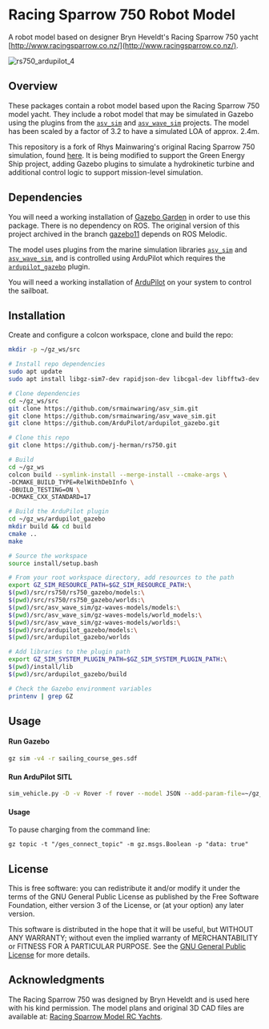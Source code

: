 # Racing Sparrow 750 Robot Model

A robot model based on designer Bryn Heveldt's Racing Sparrow 750 yacht
[http://www.racingsparrow.co.nz/](http://www.racingsparrow.co.nz/).

![rs750_ardupilot_4](https://user-images.githubusercontent.com/24916364/226215397-ec2c1114-83fd-438d-a900-f2bb5d42765a.jpg)

## Overview

These packages contain a robot model based upon the Racing Sparrow 750
model yacht. They include a robot model that may be simulated in Gazebo
using the plugins from the [`asv_sim`](https://github.com/srmainwaring/asv_sim)
and [`asv_wave_sim`](https://github.com/srmainwaring/asv_wave_sim) projects.
The model has been scaled by a factor of 3.2 to have a
simulated LOA of approx. 2.4m.

This repository is a fork of Rhys Mainwaring's original Racing Sparrow 750 simulation, found [here](https://github.com/srmainwaring/rs750).  It is being modified to support the Green Energy Ship project, adding Gazebo plugins to simulate a hydrokinetic turbine and additional control logic to support mission-level simulation.

## Dependencies

You will need a working installation of
[Gazebo Garden](https://gazebosim.org/docs/garden/install) in order to use
this package. There is no dependency on ROS. The original version of this
project archived in the branch
[gazebo11](https://github.com/srmainwaring/rs750/tree/gazebo11) depends on
ROS Melodic. 

The model uses plugins from the marine simulation libraries
[`asv_sim`](https://github.com/srmainwaring/asv_sim) and
[`asv_wave_sim`](https://github.com/srmainwaring/asv_wave_sim),
and is controlled using ArduPilot which requires the
[`ardupilot_gazebo`](https://github.com/ArduPilot/ardupilot_gazebo) plugin.

You will need a working installation of [ArduPilot](https://ardupilot.org/dev/docs/building-setup-linux.html) on your system to control the sailboat.

## Installation

Create and configure a colcon workspace, clone and build the repo:

```bash
mkdir -p ~/gz_ws/src

# Install repo dependencies
sudo apt update
sudo apt install libgz-sim7-dev rapidjson-dev libcgal-dev libfftw3-dev

# Clone dependencies
cd ~/gz_ws/src
git clone https://github.com/srmainwaring/asv_sim.git
git clone https://github.com/srmainwaring/asv_wave_sim.git
git clone https://github.com/ArduPilot/ardupilot_gazebo.git

# Clone this repo
git clone https://github.com/j-herman/rs750.git

# Build
cd ~/gz_ws
colcon build --symlink-install --merge-install --cmake-args \
-DCMAKE_BUILD_TYPE=RelWithDebInfo \
-DBUILD_TESTING=ON \
-DCMAKE_CXX_STANDARD=17

# Build the ArduPilot plugin
cd ~/gz_ws/ardupilot_gazebo
mkdir build && cd build
cmake ..
make

# Source the workspace
source install/setup.bash

# From your root workspace directory, add resources to the path
export GZ_SIM_RESOURCE_PATH=$GZ_SIM_RESOURCE_PATH:\
$(pwd)/src/rs750/rs750_gazebo/models:\
$(pwd)/src/rs750/rs750_gazebo/worlds:\
$(pwd)/src/asv_wave_sim/gz-waves-models/models:\
$(pwd)/src/asv_wave_sim/gz-waves-models/world_models:\
$(pwd)/src/asv_wave_sim/gz-waves-models/worlds:\
$(pwd)/src/ardupilot_gazebo/models:\
$(pwd)/src/ardupilot_gazebo/worlds

# Add libraries to the plugin path
export GZ_SIM_SYSTEM_PLUGIN_PATH=$GZ_SIM_SYSTEM_PLUGIN_PATH:\
$(pwd)/install/lib
$(pwd)/src/ardupilot_gazebo/build

# Check the Gazebo environment variables
printenv | grep GZ
```

## Usage

#### Run Gazebo

```bash
gz sim -v4 -r sailing_course_ges.sdf
```

#### Run ArduPilot SITL

```bash
sim_vehicle.py -D -v Rover -f rover --model JSON --add-param-file=~/gz_ws/src/rs750/rs750_gazebo/config/rs750.param --console
```
#### Usage
To pause charging from the command line:
```
gz topic -t "/ges_connect_topic" -m gz.msgs.Boolean -p "data: true"
```

## License

This is free software: you can redistribute it and/or modify
it under the terms of the GNU General Public License as published by
the Free Software Foundation, either version 3 of the License, or
(at your option) any later version.

This software is distributed in the hope that it will be useful,
but WITHOUT ANY WARRANTY; without even the implied warranty of
MERCHANTABILITY or FITNESS FOR A PARTICULAR PURPOSE.  See the
[GNU General Public License](LICENSE) for more details.

## Acknowledgments

The Racing Sparrow 750 was designed by Bryn Heveldt and is used here with
his kind permission.
The model plans and original 3D CAD files are available at:
[Racing Sparrow Model RC Yachts](http://www.racingsparrow.co.nz/theboat/).

